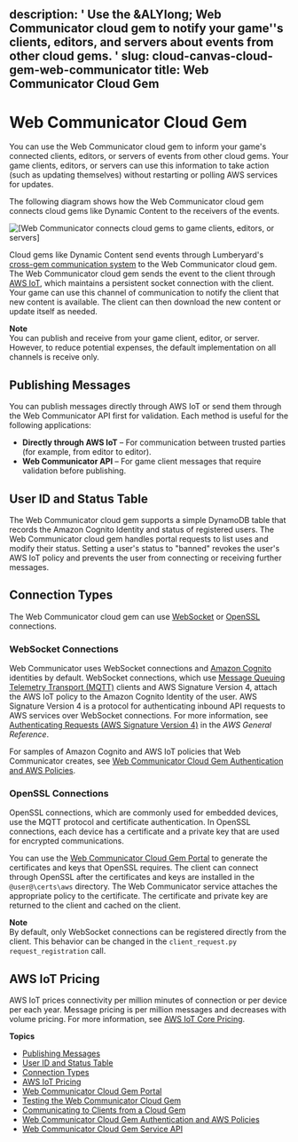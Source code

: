 description: ' Use the &ALYlong; Web Communicator cloud gem to notify your game''s
  clients, editors, and servers about events from other cloud gems. '
slug: cloud-canvas-cloud-gem-web-communicator
title: Web Communicator Cloud Gem
---
# Web Communicator Cloud Gem<a name="cloud-canvas-cloud-gem-web-communicator"></a>

You can use the Web Communicator cloud gem to inform your game's connected clients, editors, or servers of events from other cloud gems\. Your game clients, editors, or servers can use this information to take action \(such as updating themselves\) without restarting or polling AWS services for updates\.

The following diagram shows how the Web Communicator cloud gem connects cloud gems like Dynamic Content to the receivers of the events\. 

![\[Web Communicator connects cloud gems to game clients, editors, or servers\]](/images/cloud_canvas/cloud-canvas-cloud-gem-web-communicator-1.png)

Cloud gems like Dynamic Content send events through Lumberyard's [cross\-gem communication system](cloud-canvas-cgf-service-api-cross-gem-communication.md) to the Web Communicator cloud gem\. The Web Communicator cloud gem sends the event to the client through [AWS IoT](https://aws.amazon.com/iot-core), which maintains a persistent socket connection with the client\. Your game can use this channel of communication to notify the client that new content is available\. The client can then download the new content or update itself as needed\.

**Note**  
You can publish and receive from your game client, editor, or server\. However, to reduce potential expenses, the default implementation on all channels is receive only\.

## Publishing Messages<a name="cloud-canvas-cloud-gem-web-communicator-publishing-messages"></a>

You can publish messages directly through AWS IoT or send them through the Web Communicator API first for validation\. Each method is useful for the following applications:
+ **Directly through AWS IoT** – For communication between trusted parties \(for example, from editor to editor\)\.
+ **Web Communicator API** – For game client messages that require validation before publishing\.

## User ID and Status Table<a name="cloud-canvas-cloud-gem-web-communicator-user-id-and-status-table"></a>

The Web Communicator cloud gem supports a simple DynamoDB table that records the Amazon Cognito Identity and status of registered users\. The Web Communicator cloud gem handles portal requests to list uses and modify their status\. Setting a user's status to "banned" revokes the user's AWS IoT policy and prevents the user from connecting or receiving further messages\.

## Connection Types<a name="cloud-canvas-cloud-gem-web-communicator-connection-types"></a>

The Web Communicator cloud gem can use [WebSocket](https://en.wikipedia.org/wiki/WebSocket) or [OpenSSL](https://en.wikipedia.org/wiki/OpenSSL) connections\.

### WebSocket Connections<a name="cloud-canvas-cloud-gem-web-communicator-websocket-connections"></a>

Web Communicator uses WebSocket connections and [Amazon Cognito](https://aws.amazon.com/cognito/) identities by default\. WebSocket connections, which use [Message Queuing Telemetry Transport \(MQTT\)](https://en.wikipedia.org/wiki/MQTT) clients and AWS Signature Version 4, attach the AWS IoT policy to the Amazon Cognito Identity of the user\. AWS Signature Version 4 is a protocol for authenticating inbound API requests to AWS services over WebSocket connections\. For more information, see [Authenticating Requests \(AWS Signature Version 4\)](https://docs.aws.amazon.com/general/latest/gr/sig-v4-authenticating-requests.html) in the *AWS General Reference*\.

For samples of Amazon Cognito and AWS IoT policies that Web Communicator creates, see [Web Communicator Cloud Gem Authentication and AWS Policies](cloud-canvas-cloud-gem-web-communicator-policies.md)\.

### OpenSSL Connections<a name="cloud-canvas-cloud-gem-web-communicator-openssl-connections"></a>

OpenSSL connections, which are commonly used for embedded devices, use the MQTT protocol and certificate authentication\. In OpenSSL connections, each device has a certificate and a private key that are used for encrypted communications\. 

You can use the [Web Communicator Cloud Gem Portal](cloud-canvas-cloud-gem-web-communicator-cgp.md) to generate the certificates and keys that OpenSSL requires\. The client can connect through OpenSSL after the certificates and keys are installed in the `@user@\certs\aws` directory\. The Web Communicator service attaches the appropriate policy to the certificate\. The certificate and private key are returned to the client and cached on the client\.

**Note**  
By default, only WebSocket connections can be registered directly from the client\. This behavior can be changed in the `client_request.py` `request_registration` call\.

## AWS IoT Pricing<a name="cloud-canvas-cloud-gem-web-communicator-aws-iot-pricing"></a>

AWS IoT prices connectivity per million minutes of connection or per device per each year\. Message pricing is per million messages and decreases with volume pricing\. For more information, see [AWS IoT Core Pricing](https://aws.amazon.com/iot-core/pricing/)\.

**Topics**
+ [Publishing Messages](#cloud-canvas-cloud-gem-web-communicator-publishing-messages)
+ [User ID and Status Table](#cloud-canvas-cloud-gem-web-communicator-user-id-and-status-table)
+ [Connection Types](#cloud-canvas-cloud-gem-web-communicator-connection-types)
+ [AWS IoT Pricing](#cloud-canvas-cloud-gem-web-communicator-aws-iot-pricing)
+ [Web Communicator Cloud Gem Portal](cloud-canvas-cloud-gem-web-communicator-cgp.md)
+ [Testing the Web Communicator Cloud Gem](cloud-canvas-cloud-gem-web-communicator-sample-level.md)
+ [Communicating to Clients from a Cloud Gem](cloud-canvas-cloud-gem-web-communicator-creating.md)
+ [Web Communicator Cloud Gem Authentication and AWS Policies](cloud-canvas-cloud-gem-web-communicator-policies.md)
+ [Web Communicator Cloud Gem Service API](cloud-canvas-cloud-gem-web-communicator-service-api.md)